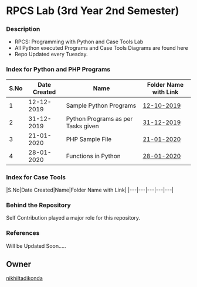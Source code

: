 # RPCS Lab (3rd Year 2nd Semester)

### Description
* RPCS: Programming with Python and Case Tools Lab
* All Python executed Programs and Case Tools Diagrams are found here
* Repo Updated every Tuesday.

### Index for Python and PHP Programs

|S.No|Date Created|Name|Folder Name with Link|
|---|---|---|---|
|1|12-12-2019|Sample Python Programs|[12-10-2019](https://github.com/nikhiltadikonda/RPCSLab/tree/master/Python%20Files/12-10-2019)|
|2|31-12-2019|Python Programs as per Tasks given|[31-12-2019](https://github.com/nikhiltadikonda/RPCSLab/tree/master/Python%20Files/31-12-2019)|
|3|21-01-2020|PHP Sample File|[21-01-2020](https://github.com/nikhiltadikonda/PYCSLab/tree/master/21-01-2020)|
|4|28-01-2020|Functions in Python|[28-01-2020](https://github.com/nikhiltadikonda/RPCSLab/tree/master/Python%20Files/28-01-2020)|

### Index for Case Tools

|S.No|Date Created|Name|Folder Name with Link|
|---|---|---|---|---|

### Behind the Repository
Self Contribution played a major role for this repository.

### References
Will be Updated Soon.....

## Owner
[nikhiltadikonda](https://github.com/nikhiltadikonda)

